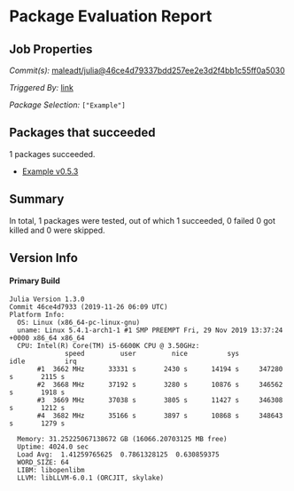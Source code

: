 # Package Evaluation Report

## Job Properties

*Commit(s):* [maleadt/julia@46ce4d79337bdd257ee2e3d2f4bb1c55ff0a5030](https://github.com/maleadt/julia/commit/46ce4d79337bdd257ee2e3d2f4bb1c55ff0a5030)

*Triggered By:* [link](https://www.test.com)

*Package Selection:* `["Example"]`

## Packages that succeeded

1 packages succeeded.
- [Example v0.5.3](logs/Example/1.3.0.log)

## Summary

In total, 1 packages were tested, out of which 1 succeeded, 0 failed 0 got killed and 0 were skipped.


## Version Info

#### Primary Build

```
Julia Version 1.3.0
Commit 46ce4d7933 (2019-11-26 06:09 UTC)
Platform Info:
  OS: Linux (x86_64-pc-linux-gnu)
  uname: Linux 5.4.1-arch1-1 #1 SMP PREEMPT Fri, 29 Nov 2019 13:37:24 +0000 x86_64 x86_64
  CPU: Intel(R) Core(TM) i5-6600K CPU @ 3.50GHz: 
              speed         user         nice          sys         idle          irq
       #1  3662 MHz      33331 s       2430 s      14194 s     347280 s       2115 s
       #2  3668 MHz      37192 s       3280 s      10876 s     346562 s       1918 s
       #3  3669 MHz      37038 s       3805 s      11427 s     346308 s       1212 s
       #4  3682 MHz      35166 s       3897 s      10868 s     348643 s       1279 s
       
  Memory: 31.25225067138672 GB (16066.20703125 MB free)
  Uptime: 4024.0 sec
  Load Avg:  1.41259765625  0.7861328125  0.630859375
  WORD_SIZE: 64
  LIBM: libopenlibm
  LLVM: libLLVM-6.0.1 (ORCJIT, skylake)

```
<!-- Generated on 2019-12-06T08:57:05.419 -->
